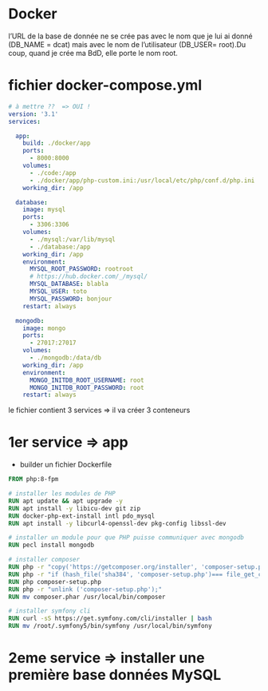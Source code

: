 # Docker

l’URL de la base de donnée ne se crée pas avec le nom que je lui ai donné (DB_NAME = dcat) mais avec le nom de l’utilisateur (DB_USER= root).Du coup, quand je crée ma BdD, elle porte le nom root.


# fichier docker-compose.yml

```yml
# à mettre ??  => OUI !
version: '3.1'
services:

  app:
    build: ./docker/app
    ports:
      - 8000:8000
    volumes:
      - ./code:/app
      - ./docker/app/php-custom.ini:/usr/local/etc/php/conf.d/php.ini
    working_dir: /app

  database:
    image: mysql
    ports:
      - 3306:3306
    volumes:
      - ./mysql:/var/lib/mysql
      - ./database:/app
    working_dir: /app
    environment:
      MYSQL_ROOT_PASSWORD: rootroot
      # https://hub.docker.com/_/mysql/
      MYSQL_DATABASE: blabla
      MYSQL_USER: toto
      MYSQL_PASSWORD: bonjour
    restart: always

  mongodb:
    image: mongo
    ports:
      - 27017:27017
    volumes:
      - ./mongodb:/data/db
    working_dir: /app
    environment:
      MONGO_INITDB_ROOT_USERNAME: root
      MONGO_INITDB_ROOT_PASSWORD: root
    restart: always
```

le fichier contient 3 services => il va créer 3 conteneurs 

# 1er service => app 

- builder un fichier Dockerfile 


```dockerfile
FROM php:8-fpm

# installer les modules de PHP
RUN apt update && apt upgrade -y
RUN apt install -y libicu-dev git zip
RUN docker-php-ext-install intl pdo_mysql
RUN apt install -y libcurl4-openssl-dev pkg-config libssl-dev

# installer un module pour que PHP puisse communiquer avec mongodb
RUN pecl install mongodb

# installer composer 
RUN php -r "copy('https://getcomposer.org/installer', 'composer-setup.php');" 
RUN php -r "if (hash_file('sha384', 'composer-setup.php')=== file_get_contents('https://composer.github.io/installer.sig')) {echo 'Installer verified'; } else { echo 'Installer corrupt'; unlink('composer-setup.php'); } echo PHP_EOL;"
RUN php composer-setup.php 
RUN php -r "unlink ('composer-setup.php');"
RUN mv composer.phar /usr/local/bin/composer

# installer symfony cli 
RUN curl -sS https://get.symfony.com/cli/installer | bash 
RUN mv /root/.symfony5/bin/symfony /usr/local/bin/symfony
```

# 2eme service => installer une première base données MySQL

